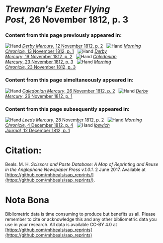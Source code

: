 # *Trewman's Exeter Flying Post*, 26 November 1812, p. 3  
  
### Content from this page previously appeared in:  
![Hand](http://scissorsandpaste.net/wp-content/uploads/2017/06/smallhandpointer.png) [*Derby Mercury*, 12 November 1812, p. 2](https://mhbeals.github.io/sap_html/Derby-Mercury/Derby-Mercury-12-November-1812-p-2)  
![Hand](http://scissorsandpaste.net/wp-content/uploads/2017/06/smallhandpointer.png) [*Morning Chronicle*, 13 November 1812, p. 1](https://mhbeals.github.io/sap_html/Morning-Chronicle/Morning-Chronicle-13-November-1812-p-1)  
![Hand](http://scissorsandpaste.net/wp-content/uploads/2017/06/smallhandpointer.png) [*Derby Mercury*, 19 November 1812, p. 2](https://mhbeals.github.io/sap_html/Derby-Mercury/Derby-Mercury-19-November-1812-p-2)  
![Hand](http://scissorsandpaste.net/wp-content/uploads/2017/06/smallhandpointer.png) [*Caledonian Mercury*, 23 November 1812, p. 3](https://mhbeals.github.io/sap_html/Caledonian-Mercury/Caledonian-Mercury-23-November-1812-p-3)  
![Hand](http://scissorsandpaste.net/wp-content/uploads/2017/06/smallhandpointer.png) [*Morning Chronicle*, 23 November 1812, p. 3](https://mhbeals.github.io/sap_html/Morning-Chronicle/Morning-Chronicle-23-November-1812-p-3)  
  
### Content from this page simeltaneously appeared in:  
![Hand](http://scissorsandpaste.net/wp-content/uploads/2017/06/smallhandpointer.png) [*Caledonian Mercury*, 26 November 1812, p. 2](https://mhbeals.github.io/sap_html/Caledonian-Mercury/Caledonian-Mercury-26-November-1812-p-2)  
![Hand](http://scissorsandpaste.net/wp-content/uploads/2017/06/smallhandpointer.png) [*Derby Mercury*, 26 November 1812, p. 1](https://mhbeals.github.io/sap_html/Derby-Mercury/Derby-Mercury-26-November-1812-p-1)  
  
### Content from this page subsequently appeared in:  
![Hand](http://scissorsandpaste.net/wp-content/uploads/2017/06/smallhandpointer.png) [*Leeds Mercury*, 28 November 1812, p. 2](https://mhbeals.github.io/sap_html/Leeds-Mercury/Leeds-Mercury-28-November-1812-p-2)  
![Hand](http://scissorsandpaste.net/wp-content/uploads/2017/06/smallhandpointer.png) [*Morning Chronicle*, 4 December 1812, p. 4](https://mhbeals.github.io/sap_html/Morning-Chronicle/Morning-Chronicle-4-December-1812-p-4)  
![Hand](http://scissorsandpaste.net/wp-content/uploads/2017/06/smallhandpointer.png) [*Ipswich Journal*, 12 December 1812, p. 1](https://mhbeals.github.io/sap_html/Ipswich-Journal/Ipswich-Journal-12-December-1812-p-1)  


# Citation: 

Beals. M. H. *Scissors and Paste Database: A Map of Reprinting and Reuse in the Anglophone Newspaper Press v.1.0.1.* 2 June 2017. Available at [https://github.com/mhbeals/sap_reprints/](https://github.com/mhbeals/sap_reprints/). 

# Nota Bona

Bibliometric data is time consuming to produce but benefits us all. Please remember to cite or acknowledge this and any other bibliometric data you use in your research. All data is available CC-BY 4.0 at [https://github.com/mhbeals/sap_reprints](https://github.com/mhbeals/sap_reprints)